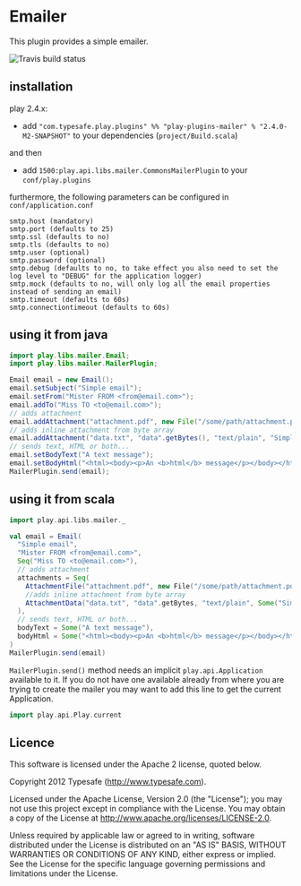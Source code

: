 # Emailer  

This plugin provides a simple emailer.

![Travis build status](https://travis-ci.org/playframework/play-mailer.svg?branch=master)

## installation

play 2.4.x:

* add ```"com.typesafe.play.plugins" %% "play-plugins-mailer" % "2.4.0-M2-SNAPSHOT"``` to your dependencies (```project/Build.scala```)

and then
* add ```1500:play.api.libs.mailer.CommonsMailerPlugin``` to your ```conf/play.plugins```

furthermore, the following parameters can be configured in ```conf/application.conf```

```
smtp.host (mandatory)
smtp.port (defaults to 25)
smtp.ssl (defaults to no)
smtp.tls (defaults to no)
smtp.user (optional)
smtp.password (optional)
smtp.debug (defaults to no, to take effect you also need to set the log level to "DEBUG" for the application logger)
smtp.mock (defaults to no, will only log all the email properties instead of sending an email)
smtp.timeout (defaults to 60s)
smtp.connectiontimeout (defaults to 60s)
```

## using it from java 

```java
import play.libs.mailer.Email;
import play.libs.mailer.MailerPlugin;

Email email = new Email();
email.setSubject("Simple email");
email.setFrom("Mister FROM <from@email.com>");
email.addTo("Miss TO <to@email.com>");
// adds attachment
email.addAttachment("attachment.pdf", new File("/some/path/attachment.pdf"));
// adds inline attachment from byte array
email.addAttachment("data.txt", "data".getBytes(), "text/plain", "Simple data", EmailAttachment.INLINE);
// sends text, HTML or both...
email.setBodyText("A text message");
email.setBodyHtml("<html><body><p>An <b>html</b> message</p></body></html>");
MailerPlugin.send(email);
```

## using it from scala

```scala
import play.api.libs.mailer._

val email = Email(
  "Simple email",
  "Mister FROM <from@email.com>",
  Seq("Miss TO <to@email.com>"),
  // adds attachment
  attachments = Seq(
    AttachmentFile("attachment.pdf", new File("/some/path/attachment.pdf")),
    //adds inline attachment from byte array
    AttachmentData("data.txt", "data".getBytes, "text/plain", Some("Simple data"), Some(EmailAttachment.INLINE))
  ),
  // sends text, HTML or both...
  bodyText = Some("A text message"),
  bodyHtml = Some("<html><body><p>An <b>html</b> message</p></body></html>")
)
MailerPlugin.send(email)
```

`MailerPlugin.send()` method needs an implicit `play.api.Application` available to it.  If you do not have one available already from where you are trying to create the mailer you may want to add this line to get the current Application.

```scala
import play.api.Play.current
```

## Licence

This software is licensed under the Apache 2 license, quoted below.

Copyright 2012 Typesafe (http://www.typesafe.com).

Licensed under the Apache License, Version 2.0 (the "License"); you may not use this project except in compliance with the License. You may obtain a copy of the License at http://www.apache.org/licenses/LICENSE-2.0.

Unless required by applicable law or agreed to in writing, software distributed under the License is distributed on an "AS IS" BASIS, WITHOUT WARRANTIES OR CONDITIONS OF ANY KIND, either express or implied. See the License for the specific language governing permissions and limitations under the License.
